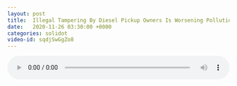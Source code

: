 ```yaml
---
layout: post
title:  Illegal Tampering By Diesel Pickup Owners Is Worsening Pollution, EPA Says
date:   2020-11-26 03:30:00 +0000
categories: solidot
video-id: sqdjSwGgZo8
---
```


<audio id="youtube" style="width: 100%;" video-id="sqdjSwGgZo8" controls></audio>

<script async type="text/javascript" src="/audio.js"></script>

